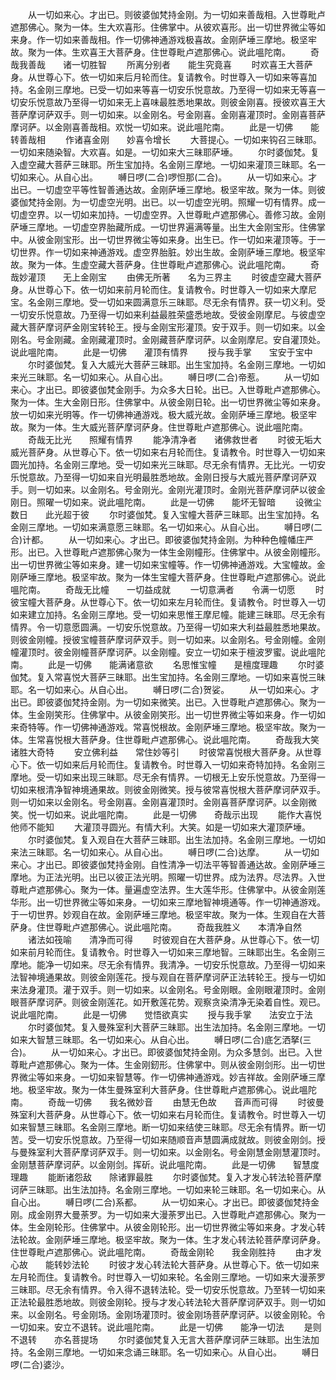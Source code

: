 <!-- { "loadSidebar": true } -->
　　从一切如来心。才出已。则彼婆伽梵持金刚。为一切如来善哉相。入世尊毗卢遮那佛心。聚为一体。生大欢喜形。住佛掌中。从彼欢喜形。出一切世界微尘等如来身。作一切如来善哉相。作一切佛神通游戏极喜故。金刚萨埵三摩地。极坚牢故。聚为一体。生欢喜王大菩萨身。住世尊毗卢遮那佛心。说此嗢陀南。
　　奇哉我善哉　　诸一切胜智
　　所离分别者　　能生究竟喜
　　时欢喜王大菩萨身。从世尊心下。依一切如来后月轮而住。复请教令。时世尊入一切如来等喜加持。名金刚三摩地。已受一切如来等喜一切安乐悦意故。乃至得一切如来无等喜一切安乐悦意故乃至得一切如来无上喜味最胜悉地果故。则彼金刚喜。授彼欢喜王大菩萨摩诃萨双手。则一切如来。以金刚名。号金刚喜。金刚喜灌顶时。金刚喜菩萨摩诃萨。以金刚喜善哉相。欢悦一切如来。说此嗢陀南。
　　此是一切佛　　能转善哉相
　　作诸喜金刚　　妙喜令增长
　　大菩提心。一切如来钩召三昧耶。一切如来随染智。大欢喜。如是。一切如来大三昧耶萨埵。
　　尔时婆伽梵。复入虚空藏大菩萨三昧耶。所生宝加持。名金刚三摩地。一切如来灌顶三昧耶。名一切如来心。从自心出。
　　嚩日啰(二合)啰怛那(二合)。
　　从一切如来心。才出已。一切虚空平等性智善通达故。金刚萨埵三摩地。极坚牢故。聚为一体。则彼婆伽梵持金刚。为一切虚空光明。出已。以一切虚空光明。照耀一切有情界。成一切虚空界。以一切如来加持。一切虚空界。入世尊毗卢遮那佛心。善修习故。金刚萨埵三摩地。一切虚空界胎藏所成。一切世界遍满等量。出生大金刚宝形。住佛掌中。从彼金刚宝形。出一切世界微尘等如来身。出生已。作一切如来灌顶等。于一切世界。作一切如来神通游戏。虚空界胎脏。妙出生故。金刚萨埵三摩地。极坚牢故。聚为一体。生虚空藏大菩萨身。住世尊毗卢遮那佛心。说此嗢陀南。
　　奇哉妙灌顶　　无上金刚宝
　　由佛无所著　　名为三界主
　　时彼虚空藏大菩萨身。从世尊心下。依一切如来前月轮而住。复请教令。时世尊入一切如来大摩尼宝。名金刚三摩地。受一切如来圆满意乐三昧耶。尽无余有情界。获一切义利。受一切安乐悦意故。乃至得一切如来利益最胜荣盛悉地故。受彼金刚摩尼。与彼虚空藏大菩萨摩诃萨金刚宝转轮王。授与金刚宝形灌顶。安于双手。则一切如来。以金刚名。号金刚藏。金刚藏灌顶时。金刚藏菩萨摩诃萨。以金刚摩尼。安自灌顶处。说此嗢陀南。
　　此是一切佛　　灌顶有情界
　　授与我手掌　　宝安于宝中
　　尔时婆伽梵。复入大威光大菩萨三昧耶。出生宝加持。名金刚三摩地。一切如来光三昧耶。名一切如来心。从自心出。
　　嚩日啰(二合)帝惹。
　　从一切如来心。才出已。即彼婆伽梵金刚手。为众多大日轮。出已。入世尊毗卢遮那佛心。聚为一体。生大金刚日形。住佛掌中。从彼金刚日轮。出一切世界微尘等如来身。放一切如来光明等。作一切佛神通游戏。极大威光故。金刚萨埵三摩地。极坚牢故。聚为一体。生大威光菩萨摩诃萨身。住世尊毗卢遮那佛心。说此嗢陀南。
　　奇哉无比光　　照耀有情界
　　能净清净者　　诸佛救世者
　　时彼无垢大威光菩萨身。从世尊心下。依一切如来右月轮而住。复请教令。时世尊入一切如来圆光加持。名金刚三摩地。受一切如来光三昧耶。尽无余有情界。无比光。一切安乐悦意故。乃至得一切如来自光明最胜悉地故。金刚日授与大威光菩萨摩诃萨双手。则一切如来。以金刚名。号金刚光。金刚光灌顶时。金刚光菩萨摩诃萨以彼金刚日。照曜一切如来。说此嗢陀南。
　　此是一切佛　　能坏无智暗
　　设微尘数日　　此光超于彼
　　尔时婆伽梵。复入宝幢大菩萨三昧耶。出生宝加持。名金刚三摩地。一切如来满意愿三昧耶。名一切如来心。从自心出。
　　嚩日啰(二合)计都。
　　从一切如来心。才出已。即彼婆伽梵持金刚。为种种色幢幡庄严形。出已。入世尊毗卢遮那佛心聚为一体生金刚幢形。住佛掌中。从彼金刚幢形。出一切世界微尘等如来身。建一切如来宝幢等。作一切佛神通游戏。大宝幢故。金刚萨埵三摩地。极坚牢故。聚为一体生宝幢大菩萨身。住世尊毗卢遮那佛心。说此嗢陀南。
　　奇哉无比幢　　一切益成就
　　一切意满者　　令满一切愿
　　时彼宝幢大菩萨身。从世尊心下。依一切如来左月轮而住。复请教令。时世尊入一切如来建立加持。名金刚三摩地。受一切如来思惟王摩尼幢。能建三昧耶。尽无余有情界。令一切意愿圆满。一切安乐悦意故。乃至得一切如来大利益最胜悉地果故。则彼金刚幢。授彼宝幢菩萨摩诃萨双手。则一切如来。以金刚名。号金刚幢。金刚幢灌顶时。彼金刚幢菩萨摩诃萨。以金刚幢。安立一切如来于檀波罗蜜。说此嗢陀南。
　　此是一切佛　　能满诸意欲
　　名思惟宝幢　　是檀度理趣
　　尔时婆伽梵。复入常喜悦大菩萨三昧耶。出生宝加持。名金刚三摩地。一切如来喜悦三昧耶。名一切如来心。从自心出。
　　嚩日啰(二合)贺娑。
　　从一切如来心。才出已。即彼婆伽梵持金刚。为一切如来微笑。出已。入世尊毗卢遮那佛心。聚为一体。生金刚笑形。住佛掌中。从彼金刚笑形。出一切世界微尘等如来身。作一切如来奇特等。作一切佛神通游戏。常喜悦根故。金刚萨埵三摩地。极坚牢故。聚为一体。生常喜悦根大菩萨身。住世尊毗卢遮那佛心。说此嗢陀南。
　　奇哉我大笑　　诸胜大奇特
　　安立佛利益　　常住妙等引
　　时彼常喜悦根大菩萨身。从世尊心下。依一切如来后月轮而住。复请教令。时世尊入一切如来奇特加持。名金刚三摩地。受一切如来出现三昧耶。尽无余有情界。一切根无上安乐悦意故。乃至得一切如来根清净智神境通果故。则彼金刚微笑。授与彼常喜悦根大菩萨摩诃萨双手。则一切如来以金刚名。号金刚喜。金刚喜灌顶时。金刚喜菩萨摩诃萨。以金刚微笑。悦一切如来。说此嗢陀南。
　　此是一切佛　　奇哉示出现
　　能作大喜悦　　他师不能知
　　大灌顶寻圆光。有情大利。大笑。如是一切如来大灌顶萨埵。
　　尔时婆伽梵。复入观自在大菩萨三昧耶。出生法加持。名金刚三摩地。一切如来法三昧耶。名一切如来心。从自心出。
　　嚩日啰(二合)达摩。
　　从一切如来心。才出已。即彼婆伽梵持金刚。自性清净一切法平等智善通达故。金刚萨埵三摩地。为正法光明。出已以彼正法光明。照曜一切世界。成为法界。尽法界。入世尊毗卢遮那佛心。聚为一体。量遍虚空法界。生大莲华形。住佛掌中。从彼金刚莲华形。出一切世界微尘等如来身。一切如来三摩地智神境通等。作一切神通游戏。于一切世界。妙观自在故。金刚萨埵三摩地。极坚牢故。聚为一体。生观自在大菩萨身。住世尊毗卢遮那佛心。说此嗢陀南。
　　奇哉我胜义　　本清净自然
　　诸法如筏喻　　清净而可得
　　时彼观自在大菩萨身。从世尊心下。依一切如来前月轮而住。复请教令。时世尊入一切如来三摩地智。三昧耶出生。名金刚三摩地。能净一切如来。尽无余有情界。我清净。一切安乐悦意故。乃至得一切如来法智神境通果故。则彼金刚莲花。授与观自在菩萨摩诃萨正法转轮王。授与一切如来法身灌顶。灌于双手。则一切如来。以金刚名。号金刚眼。金刚眼灌顶时。金刚眼菩萨摩诃萨。则彼金刚莲花。如开敷莲花势。观察贪染清净无染着自性。观已。说此嗢陀南。
　　此是一切佛　　觉悟欲真实
　　授与我手掌　　法安立于法
　　尔时婆伽梵。复入曼殊室利大菩萨三昧耶。出生法加持。名金刚三摩地。一切如来大智慧三昧耶。名一切如来心。从自心出。
　　嚩日啰(二合)底乞洒拏(三合)。
　　从一切如来心。才出已。即彼婆伽梵持金刚。为众多慧剑。出已。入世尊毗卢遮那佛心。聚为一体。生金刚釰形。住佛掌中。则从彼金刚剑形。出一切世界微尘等如来身。一切如来智慧等。作一切佛神通游戏。妙吉祥故。金刚萨埵三摩地。极坚牢故。聚为一体生曼殊室利大菩萨身。住世尊毗卢遮那佛心。说此嗢陀南。
　　奇哉一切佛　　我名微妙音
　　由慧无色故　　音声而可得
　　时彼曼殊室利大菩萨身。从世尊心下。依一切如来右月轮而住。复请教令。时世尊入一切如来智慧三昧耶。名金刚三摩地。断一切如来结使三昧耶。尽无余有情界。断一切苦。受一切安乐悦意故。乃至得一切如来随顺音声慧圆满成就故。则彼金刚剑。授与曼殊室利大菩萨摩诃萨双手。则一切如来。以金刚名。号金刚慧金刚慧灌顶时。金刚慧菩萨摩诃萨。以金刚剑。挥斫。说此嗢陀南。
　　此是一切佛　　智慧度理趣
　　能断诸怨敌　　除诸罪最胜
　　尔时婆伽梵。复入才发心转法轮菩萨摩诃萨三昧耶。出生法加持。名金刚三摩地。一切如来轮三昧耶。名一切如来心。从自心出。
　　嚩日啰(二合)系都。
　　从一切如来心。才出已。即彼婆伽梵持金刚。成金刚界大曼荼罗。为一切如来大漫荼罗出已。入世尊毗卢遮那佛心。聚为一体。生金刚轮形。住佛掌中。从彼金刚轮形。出一切世界微尘等如来身。才发心转法轮故。金刚萨埵三摩地。极坚牢故。聚为一体。生才发心转法轮菩萨摩诃萨身。住世尊毗卢遮那佛心。说此嗢陀南。
　　奇哉金刚轮　　我金刚胜持
　　由才发心故　　能转妙法轮
　　时彼才发心转法轮大菩萨身。从世尊心下。依一切如来左月轮而住。复请教令。时世尊入一切如来轮。名金刚三摩地。一切如来大漫荼罗三昧耶。尽无余有情界。令入得不退转法轮。受一切安乐悦意故。乃至转一切如来正法轮最胜悉地故。则彼金刚轮。授与才发心转法轮大菩萨摩诃萨双手。则一切如来。以金刚名。号金刚场。金刚场灌顶时。彼金刚场菩萨摩诃萨。以彼金刚轮。令一切如来。安立不退转。说此嗢陀南。
　　此是一切佛　　能净一切法
　　是则不退转　　亦名菩提场
　　尔时婆伽梵复入无言大菩萨摩诃萨三昧耶。出生法加持。名金刚三摩地。一切如来念诵三昧耶。名一切如来心。从自心出。
　　嚩日啰(二合)婆沙。
